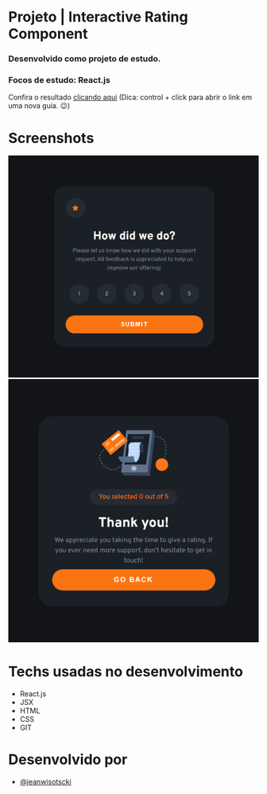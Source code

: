 # Projeto | Interactive Rating Component

### Desenvolvido como projeto de estudo.

### Focos de estudo: React.js

Confira o resultado [clicando aqui](https://jeanwisotscki.github.io/interactive-rating-component/) (Dica: control + click para abrir o link em uma nova guia. 😉)

# Screenshots

![submit](./src/assets/submit.png)
![thanks](./src/assets/thanks.png)

# Techs usadas no desenvolvimento

- React.js
- JSX
- HTML
- CSS
- GIT

# Desenvolvido por

- [@jeanwisotscki](https://github.com/jeanwisotscki/)
